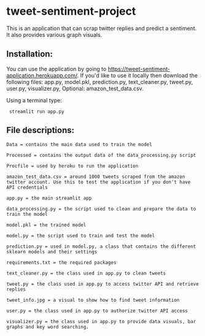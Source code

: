 # tweet-sentiment-project
This is an application that can scrap twitter replies and predict a sentiment. It also provides various graph visuals. 

  ## Installation: 
You can use the application by going to https://tweet-sentiment-application.herokuapp.com/. If you'd like to use it locally then download the following files:
  app.py,
  model.pkl,
  prediction.py,
  text_cleaner.py,
  tweet.py,
  user.py,
  visualizer.py,
  Optional: amazon_test_data.csv.
  
  Using a terminal type:
  ```terminal
   streamlit run app.py
   ```
   
   ## File descriptions:
    Data = contains the main data used to train the model 
    
    Processed = contains the output data of the data_processing.py script
    
    Procfile = used by heroku to run the application
    
    amazon_test_data.csv = around 1000 tweets scraped from the amazon twitter account. Use this to test the application if you don't have API credentials
    
    app.py = the main streamlit app
    
    data_processing.py = the script used to clean and prepare the data to train the model
    
    model.pkl = the trained model
    
    model.py = the script used to train and test the model
    
    prediction.py = used in model.py, a class that contains the different sklearn models and their settings
    
    requirements.txt = the required packages
    
    text_cleaner.py = the class used in app.py to clean tweets
    
    tweet.py = the class used in app.py to access twitter API and retrieve replies
    
    tweet_info.jpg = a visual to show how to find tweet information
    
    user.py = the class used in app.py to authorize twitter API access 
    
    visualizer.py = the class used in app.py to provide data visuals, bar graphs and key word searching.
    
    
    
    
  

